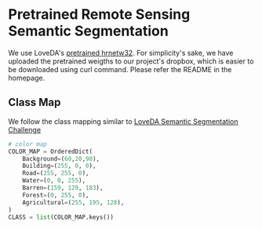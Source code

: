 # Pretrained Remote Sensing Semantic Segmentation

We use LoveDA's [pretrained hrnetw32](https://drive.google.com/drive/folders/1xFn1d8a4Hv4il52hLCzjEy_TY31RdRtg?usp=sharing). For simplicity's sake, we have uploaded the pretrained weigths to our project's dropbox, which is easier to be downloaded using curl command. Please refer the README in the homepage.

## Class Map

We follow the class mapping similar to [LoveDA Semantic Segmentation Challenge](https://github.com/Junjue-Wang/LoveDA/tree/master/Semantic_Segmentation)

```python
# color map
COLOR_MAP = OrderedDict(
    Background=(60,20,90),
    Building=(255, 0, 0),
    Road=(255, 255, 0),
    Water=(0, 0, 255),
    Barren=(159, 129, 183),
    Forest=(0, 255, 0),
    Agricultural=(255, 195, 128),
)
CLASS = list(COLOR_MAP.keys())
```
